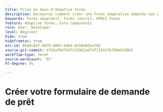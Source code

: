 ```yaml
---
title: Prise en main d’Adaptive Forms.
description: Découvrez comment créer une Forms adaptative adaptée aux périphériques mobiles avec notre tutoriel détaillé. Ces formulaires s’adaptent de manière transparente sur tous les périphériques, assurant ainsi une expérience fluide.
keywords: Forms adaptatif, Forms réactif, HTML5 Forms
feature: Adaptive Forms, Core Components
role: User, Developer
level: Beginner
hide: true
hidefromtoc: true
exl-id: 09d9c6ef-8079-4085-b494-8c58dbdeaf02
source-git-commit: af58a784f24f212962ad73f11015fb788493d8b5
workflow-type: tm+mt
source-wordcount: '37'
ht-degree: 0%

---
```


# Créer votre formulaire de demande de prêt
